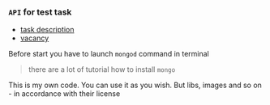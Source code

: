 ### `API` for test task
- [task description](./task.md)
- [vacancy](./vacancy.md)

Before start you have to launch `mongod` command in terminal
> there are a lot of tutorial how to install `mongo` 

This is my own code. You can use it as you wish. But libs, images and so on - in accordance with their license